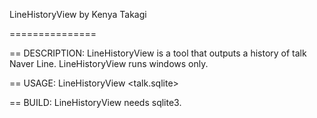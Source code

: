 LineHistoryView
    by Kenya Takagi
    
===============

== DESCRIPTION:
LineHistoryView is a tool that outputs a history of talk Naver Line.
LineHistoryView runs windows only.

== USAGE:
LineHistoryView <talk.sqlite>

== BUILD:
LineHistoryView needs sqlite3.
